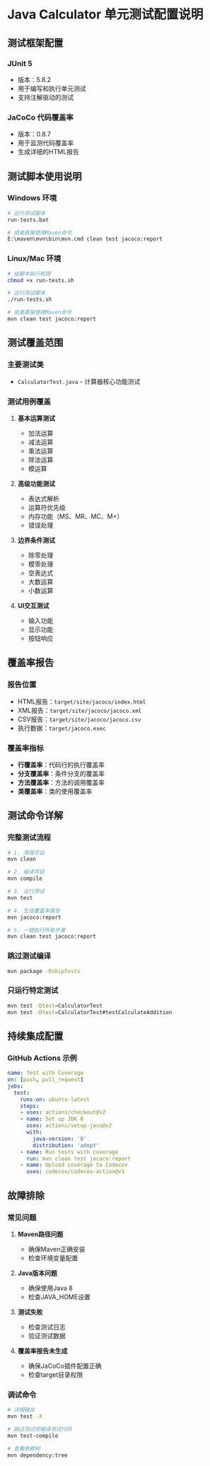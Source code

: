 # Java Calculator 单元测试配置说明

## 测试框架配置

### JUnit 5
- 版本：5.8.2
- 用于编写和执行单元测试
- 支持注解驱动的测试

### JaCoCo 代码覆盖率
- 版本：0.8.7
- 用于监测代码覆盖率
- 生成详细的HTML报告

## 测试脚本使用说明

### Windows 环境
```bash
# 运行测试脚本
run-tests.bat

# 或者直接使用Maven命令
E:\maven\mvn\bin\mvn.cmd clean test jacoco:report
```

### Linux/Mac 环境
```bash
# 给脚本执行权限
chmod +x run-tests.sh

# 运行测试脚本
./run-tests.sh

# 或者直接使用Maven命令
mvn clean test jacoco:report
```

## 测试覆盖范围

### 主要测试类
- `CalculatorTest.java` - 计算器核心功能测试

### 测试用例覆盖
1. **基本运算测试**
   - 加法运算
   - 减法运算
   - 乘法运算
   - 除法运算
   - 模运算

2. **高级功能测试**
   - 表达式解析
   - 运算符优先级
   - 内存功能（MS、MR、MC、M+）
   - 错误处理

3. **边界条件测试**
   - 除零处理
   - 模零处理
   - 空表达式
   - 大数运算
   - 小数运算

4. **UI交互测试**
   - 输入功能
   - 显示功能
   - 按钮响应

## 覆盖率报告

### 报告位置
- HTML报告：`target/site/jacoco/index.html`
- XML报告：`target/site/jacoco/jacoco.xml`
- CSV报告：`target/site/jacoco/jacoco.csv`
- 执行数据：`target/jacoco.exec`

### 覆盖率指标
- **行覆盖率**：代码行的执行覆盖率
- **分支覆盖率**：条件分支的覆盖率
- **方法覆盖率**：方法的调用覆盖率
- **类覆盖率**：类的使用覆盖率

## 测试命令详解

### 完整测试流程
```bash
# 1. 清理项目
mvn clean

# 2. 编译项目
mvn compile

# 3. 运行测试
mvn test

# 4. 生成覆盖率报告
mvn jacoco:report

# 5. 一键执行所有步骤
mvn clean test jacoco:report
```

### 跳过测试编译
```bash
mvn package -DskipTests
```

### 只运行特定测试
```bash
mvn test -Dtest=CalculatorTest
mvn test -Dtest=CalculatorTest#testCalculateAddition
```

## 持续集成配置

### GitHub Actions 示例
```yaml
name: Test with Coverage
on: [push, pull_request]
jobs:
  test:
    runs-on: ubuntu-latest
    steps:
    - uses: actions/checkout@v2
    - name: Set up JDK 8
      uses: actions/setup-java@v2
      with:
        java-version: '8'
        distribution: 'adopt'
    - name: Run tests with coverage
      run: mvn clean test jacoco:report
    - name: Upload coverage to Codecov
      uses: codecov/codecov-action@v1
```

## 故障排除

### 常见问题
1. **Maven路径问题**
   - 确保Maven正确安装
   - 检查环境变量配置

2. **Java版本问题**
   - 确保使用Java 8
   - 检查JAVA_HOME设置

3. **测试失败**
   - 检查测试日志
   - 验证测试数据

4. **覆盖率报告未生成**
   - 确保JaCoCo插件配置正确
   - 检查target目录权限

### 调试命令
```bash
# 详细输出
mvn test -X

# 跳过测试但编译测试代码
mvn test-compile

# 查看依赖树
mvn dependency:tree
```
